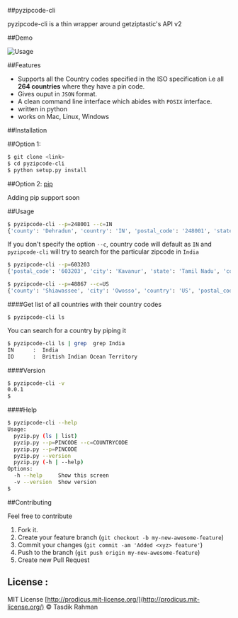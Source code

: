 ##pyzipcode-cli

pyzipcode-cli is a thin wrapper around getziptastic's API v2

##Demo

![Usage](https://raw.githubusercontent.com/prodicus/pyzipcode-cli/master/usage.gif)

##Features

- Supports all the Country codes specified in the ISO specification i.e all **264 countries** where they have a pin code.
- Gives ouput in `JSON` format.
- A clean command line interface which abides with `POSIX` interface.
- written in python
- works on Mac, Linux, Windows

##Installation

##Option 1: 

```bash
$ git clone <link>
$ cd pyzipcode-cli
$ python setup.py install
```

##Option 2: [pip]()

Adding pip support soon

##Usage

```bash
$ pyzipcode-cli --p=248001 --c=IN
{'county': 'Dehradun', 'country': 'IN', 'postal_code': '248001', 'state_short': '39', 'city': 'Kanwali', 'state': 'Uttarakhand'}
```

If you don't specify the option `--c`, country code will default as `IN` and `pyzipcode-cli` will try to search for the particular zipcode in `India`

```bash
$ pyzipcode-cli --p=603203 
{'postal_code': '603203', 'city': 'Kavanur', 'state': 'Tamil Nadu', 'county': 'Kanchipuram', 'state_short': '25', 'country': 'IN'}
```

```bash
$ pyzipcode-cli --p=48867 --c=US
{'county': 'Shiawassee', 'city': 'Owosso', 'country': 'US', 'postal_code': '48867', 'state': 'Michigan', 'state_short': 'MI'}
```

####Get list of all countries with their country codes

`$ pyzipcode-cli ls`

You can search for a country by piping it 

```bash
$ pyzipcode-cli ls | grep  grep India
IN      :  India
IO      :  British Indian Ocean Territory
```
####Version

```bash
$ pyzipcode-cli -v
0.0.1
$
```

####Help

```bash
$ pyzipcode-cli --help
Usage:
  pyzip.py (ls | list)
  pyzip.py --p=PINCODE --c=COUNTRYCODE     
  pyzip.py --p=PINCODE 
  pyzip.py --version
  pyzip.py (-h | --help)
Options:
  -h --help     Show this screen
  -v --version  Show version  
$
```

##Contributing

Feel free to contribute

1. Fork it.
2. Create your feature branch (`git checkout -b my-new-awesome-feature`)
3. Commit your changes (`git commit -am 'Added <xyz> feature'`)
4. Push to the branch (`git push origin my-new-awesome-feature`)
5. Create new Pull Request

## License :

MIT License [http://prodicus.mit-license.org/](http://prodicus.mit-license.org/) &copy; Tasdik Rahman




